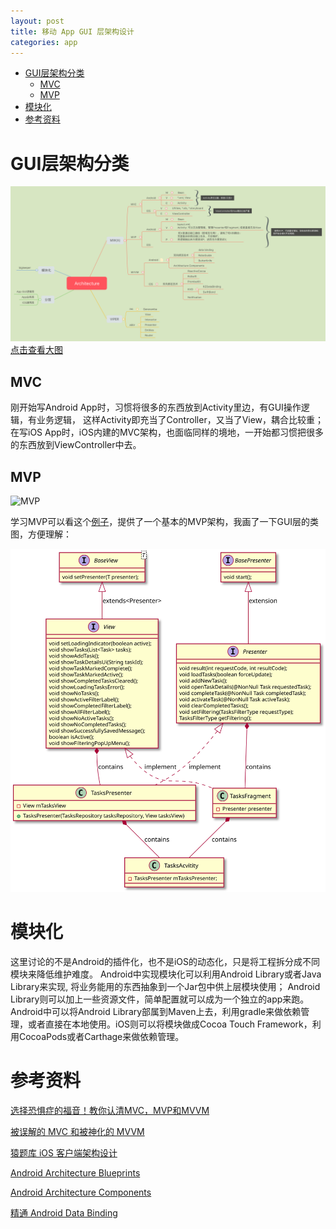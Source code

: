 ```yaml
---
layout: post
title: 移动 App GUI 层架构设计
categories: app
---
```


<!-- TOC -->

- [GUI层架构分类](#gui%E5%B1%82%E6%9E%B6%E6%9E%84%E5%88%86%E7%B1%BB)
    - [MVC](#mvc)
    - [MVP](#mvp)
- [模块化](#%E6%A8%A1%E5%9D%97%E5%8C%96)
- [参考资料](#%E5%8F%82%E8%80%83%E8%B5%84%E6%96%99)

<!-- /TOC -->

# GUI层架构分类

![App Architecture](/assets/images/2018/AppArchitecture.svg)
[点击查看大图](https://jiangguo27.github.io/assets/images/2018/AppArchitecture.svg)

## MVC

刚开始写Android App时，习惯将很多的东西放到Activity里边，有GUI操作逻辑，有业务逻辑，
这样Activity即充当了Controller，又当了View，耦合比较重；
在写iOS App时，iOS内建的MVC架构，也面临同样的境地，一开始都习惯把很多的东西放到ViewController中去。

## MVP

![MVP](https://upload.wikimedia.org/wikipedia/commons/d/dc/Model_View_Presenter_GUI_Design_Pattern.png)

学习MVP可以看这个[例子](https://github.com/googlesamples/android-architecture/tree/todo-mvp/)，提供了一个基本的MVP架构，我画了一下GUI层的类图，方便理解：

![MVP](/assets/images/2018/mvp.svg)

<!--
![Test PUML](http://www.plantuml.com/plantuml/png/JOqxhW8n303xTmguG0pRWAZsAYPhPOrY9_87hWz85A-QAKQQrGCjKlhVaRNst2Yj7_Q8wJS0mrTf77lUqydgq22DKeV0Wr5Rox5S_kclBJn0q8CCq9t2WGKREIodynNaESly3bVIxSCt)
-->

# 模块化

这里讨论的不是Android的插件化，也不是iOS的动态化，只是将工程拆分成不同模块来降低维护难度。
Android中实现模块化可以利用Android Library或者Java Library来实现, 将业务能用的东西抽象到一个Jar包中供上层模块使用；
Android Library则可以加上一些资源文件，简单配置就可以成为一个独立的app来跑。Android中可以将Android Library部属到Maven上去，利用gradle来做依赖管理，或者直接在本地使用。iOS则可以将模块做成Cocoa Touch Framework，利用CocoaPods或者Carthage来做依赖管理。

# 参考资料

[选择恐惧症的福音！教你认清MVC，MVP和MVVM](http://zjutkz.net/2016/04/13/%E9%80%89%E6%8B%A9%E6%81%90%E6%83%A7%E7%97%87%E7%9A%84%E7%A6%8F%E9%9F%B3%EF%BC%81%E6%95%99%E4%BD%A0%E8%AE%A4%E6%B8%85MVC%EF%BC%8CMVP%E5%92%8CMVVM/)

[被误解的 MVC 和被神化的 MVVM](https://mp.weixin.qq.com/s?__biz=MjM5NTIyNTUyMQ==&mid=407454565&idx=1&sn=f2c207e30f700219d5811371b34b8cf9&scene=21#wechat_redirect)

[猿题库 iOS 客户端架构设计](https://mp.weixin.qq.com/s?__biz=MjM5NTIyNTUyMQ==&mid=444322139&idx=1&sn=c7bef4d439f46ee539aa76d612023d43&scene=0#wechat_redirect)

[Android Architecture Blueprints](https://github.com/googlesamples/android-architecture)

[Android Architecture Components](https://developer.android.com/topic/libraries/architecture/index.html)

[精通 Android Data Binding](https://github.com/LyndonChin/MasteringAndroidDataBinding)
